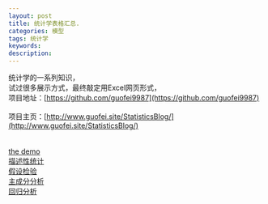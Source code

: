 ```yaml
---
layout: post
title: 统计学表格汇总.
categories: 模型
tags: 统计学
keywords:
description:
---
```


统计学的一系列知识，  
试过很多展示方式，最终敲定用Excel网页形式，  
项目地址：[https://github.com/guofei9987](https://github.com/guofei9987)<br>  
项目主页：[http://www.guofei.site/StatisticsBlog/](http://www.guofei.site/StatisticsBlog/)<br>
<br>  
<a href='http://www.guofei.site/StatisticsBlog/' target="StatisticsBlog">the demo</a>
<br>
<a href='http://www.guofei.site/StatisticsBlog/describe.htm' target="describe">描述性统计</a>
<br>
<a href='http://www.guofei.site/StatisticsBlog/HypothesisTesting.htm' target="HypothesisTesting">假设检验</a>
<br>
<a href='http://www.guofei.site/StatisticsBlog/pca.htm'  target="pca">主成分分析</a>
<br>
<a href='http://www.guofei.site/StatisticsBlog/regression.htm' target="regression">回归分析</a>
